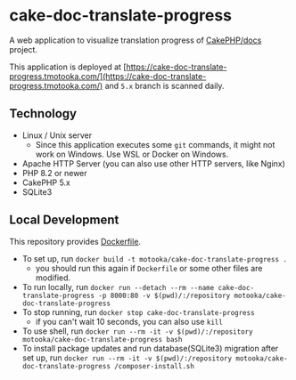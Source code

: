# cake-doc-translate-progress

A web application to visualize translation progress of [CakePHP/docs](https://github.com/cakephp/docs/) project.

This application is deployed at [https://cake-doc-translate-progress.tmotooka.com/](https://cake-doc-translate-progress.tmotooka.com/) and `5.x` branch is scanned daily.

## Technology
- Linux / Unix server
	- Since this application executes some `git` commands, it might not work on Windows. Use WSL or Docker on Windows.
- Apache HTTP Server (you can also use other HTTP servers, like Nginx)
- PHP 8.2 or newer
- CakePHP 5.x
- SQLite3

## Local Development
This repository provides [Dockerfile](./Dockerfile).

- To set up, run `docker build -t motooka/cake-doc-translate-progress .`
	- you should run this again if `Dockerfile` or some other files are modified.
- To run locally, run `docker run --detach --rm --name cake-doc-translate-progress -p 8000:80 -v $(pwd)/:/repository motooka/cake-doc-translate-progress`
- To stop running, run `docker stop cake-doc-translate-progress`
	- if you can't wait 10 seconds, you can also use `kill`
- To use shell, run `docker run --rm -it -v $(pwd)/:/repository motooka/cake-doc-translate-progress bash`
- To install package updates and run database(SQLite3) migration after set up, run `docker run --rm -it -v $(pwd)/:/repository motooka/cake-doc-translate-progress /composer-install.sh`
